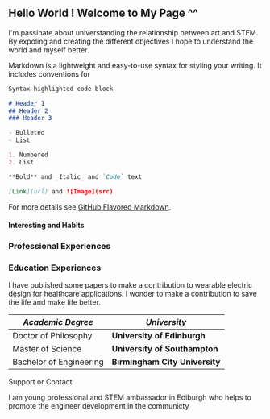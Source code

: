 ## Hello World ! Welcome to My Page ^^

I'm passinate about universtanding the relationship between art and STEM. By expoling and creating the different objectives I hope to understand the world and myself better. 


Markdown is a lightweight and easy-to-use syntax for styling your writing. It includes conventions for

```markdown
Syntax highlighted code block

# Header 1
## Header 2
### Header 3

- Bulleted
- List

1. Numbered
2. List

**Bold** and _Italic_ and `Code` text

[Link](url) and ![Image](src)
```

For more details see [GitHub Flavored Markdown](https://guides.github.com/features/mastering-markdown/).


#### Interesting and Habits


### Professional Experiences


### Education Experiences

I have published some papers to make a contribution to wearable electric design for healthcare applications. I wonder to make a contribution to save the life and make life better.

_Academic Degree_ | _University_
------------ | -------------
Doctor of Philosophy| **University of Edinburgh**
Master of Science | **University of Southampton**
Bachelor of Engineering | **Birmingham City University**

Support or Contact

I am young professional and STEM ambassador in Ediburgh who helps to promote the engineer development in the communicty
